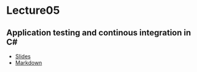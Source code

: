 # Lecture05
## Application testing and continous integration in C#
* [Slides](https://gitpitch.com/orlicekm/CsharpCourse/master?p=Lectures/Lecture05)  
* [Markdown](/Lectures/Lecture05/PITCHME.md)